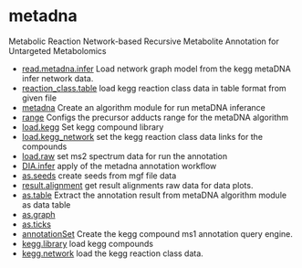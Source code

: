 # metadna

Metabolic Reaction Network-based Recursive Metabolite Annotation for Untargeted Metabolomics

+ [read.metadna.infer](metadna/read.metadna.infer.1) Load network graph model from the kegg metaDNA infer network data.
+ [reaction_class.table](metadna/reaction_class.table.1) load kegg reaction class data in table format from given file
+ [metadna](metadna/metadna.1) Create an algorithm module for run metaDNA inferance
+ [range](metadna/range.1) Configs the precursor adducts range for the metaDNA algorithm
+ [load.kegg](metadna/load.kegg.1) Set kegg compound library
+ [load.kegg_network](metadna/load.kegg_network.1) set the kegg reaction class data links for the compounds
+ [load.raw](metadna/load.raw.1) set ms2 spectrum data for run the annotation
+ [DIA.infer](metadna/DIA.infer.1) apply of the metadna annotation workflow
+ [as.seeds](metadna/as.seeds.1) create seeds from mgf file data
+ [result.alignment](metadna/result.alignment.1) get result alignments raw data for data plots.
+ [as.table](metadna/as.table.1) Extract the annotation result from metaDNA algorithm module as data table
+ [as.graph](metadna/as.graph.1) 
+ [as.ticks](metadna/as.ticks.1) 
+ [annotationSet](metadna/annotationSet.1) Create the kegg compound ms1 annotation query engine.
+ [kegg.library](metadna/kegg.library.1) load kegg compounds
+ [kegg.network](metadna/kegg.network.1) load the kegg reaction class data.
